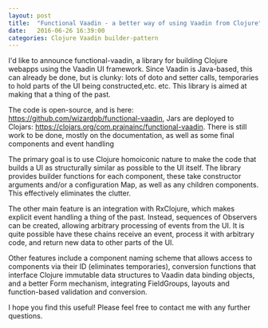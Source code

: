 ```yaml
---
layout: post
title:  "Functional Vaadin - a better way of using Vaadin from Clojure"
date:   2016-06-26 16:39:00
categories: Clojure Vaadin builder-pattern
---
```

I'd like to announce functional-vaadin, a library for building Clojure webapps
using the Vaadin UI framework. Since Vaadin is Java-based, this can already be
done, but is clunky: lots of doto and setter calls, temporaries to hold parts
of the UI being constructed,etc. etc. This library is aimed at making that a
thing of the past. 

The code is open-source, and is here:
<https://github.com/wizardpb/functional-vaadin>, Jars are deployed to Clojars:
<https://clojars.org/com.prajnainc/functional-vaadin>. There is still work to be
done, mostly on the documentation, as well as some final components and event
handling

The primary goal is to use Clojure homoiconic nature to make the code that
builds a UI as structurally similar as possible to the UI itself. The library
provides builder functions for each component, these take constructor arguments
and/or a configuration Map, as well as any children components. This
effectively eliminates the clutter.

The other main feature is an integration with RxClojure, which makes explicit
event handling a thing of the past. Instead, sequences of Observers can be
created, allowing arbitrary processing of events from the UI. It is quite
possible have these chains receive an event, process it with arbitrary code,
and return new data to other parts of the UI.

Other features include a component naming scheme that allows access to
components via their ID (eliminates temporaries), conversion functions that
interface Clojure immutable data structures to Vaadin data binding objects,
and a better Form mechanism, integrating FieldGroups, layouts and
function-based validation and conversion.

I hope you find this useful! Please feel free to contact me with any further questions.